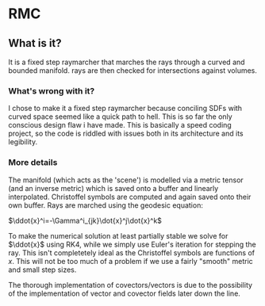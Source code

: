 # RMC
## What is it?
It is a fixed step raymarcher that marches the rays through a curved and bounded manifold.
rays are then checked for intersections against volumes.

### What's wrong with it?
I chose to make it a fixed step raymarcher because conciling SDFs with curved space seemed like a quick path to hell.
This is so far the only conscious design flaw i have made.
This is basically a speed coding project, so the code is riddled with issues both in its architecture and its legibility.

### More details
The manifold (which acts as the 'scene') is modelled via a metric tensor (and an inverse metric) which is saved onto a buffer and linearly interpolated.
Christoffel symbols are computed and again saved onto their own buffer. 
Rays are marched using the geodesic equation:

$\ddot{x}^i=-\Gamma^i_{jk}\dot{x}^j\dot{x}^k$

To make the numerical solution at least partially stable we solve for $\ddot{x}$ using RK4, while we simply use Euler's iteration for stepping the ray.
This isn't completetely ideal as the Christoffel symbols are functions of $x$. This will not be too much of a problem if we use a fairly "smooth" metric and small step sizes.

The thorough implementation of covectors/vectors is due to the possibility of the implementation of vector and covector fields later down the line.

